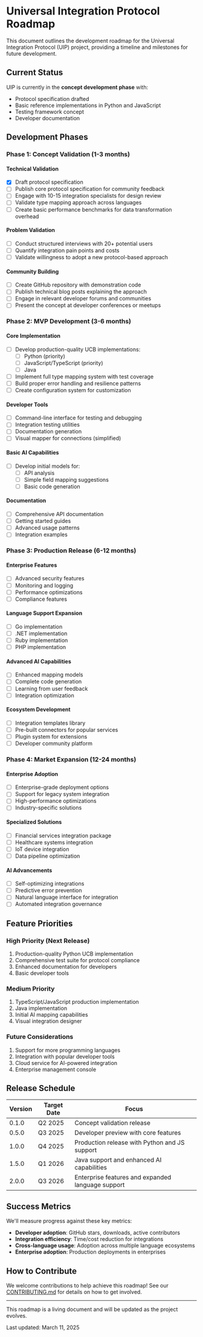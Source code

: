 # Universal Integration Protocol Roadmap

This document outlines the development roadmap for the Universal Integration Protocol (UIP) project, providing a timeline and milestones for future development.

## Current Status

UIP is currently in the **concept development phase** with:

- Protocol specification drafted
- Basic reference implementations in Python and JavaScript
- Testing framework concept
- Developer documentation

## Development Phases

### Phase 1: Concept Validation (1-3 months)

#### Technical Validation
- [x] Draft protocol specification
- [ ] Publish core protocol specification for community feedback
- [ ] Engage with 10-15 integration specialists for design review
- [ ] Validate type mapping approach across languages
- [ ] Create basic performance benchmarks for data transformation overhead

#### Problem Validation
- [ ] Conduct structured interviews with 20+ potential users
- [ ] Quantify integration pain points and costs
- [ ] Validate willingness to adopt a new protocol-based approach

#### Community Building
- [ ] Create GitHub repository with demonstration code
- [ ] Publish technical blog posts explaining the approach
- [ ] Engage in relevant developer forums and communities
- [ ] Present the concept at developer conferences or meetups

### Phase 2: MVP Development (3-6 months)

#### Core Implementation
- [ ] Develop production-quality UCB implementations:
  - [ ] Python (priority)
  - [ ] JavaScript/TypeScript (priority)
  - [ ] Java
- [ ] Implement full type mapping system with test coverage
- [ ] Build proper error handling and resilience patterns
- [ ] Create configuration system for customization

#### Developer Tools
- [ ] Command-line interface for testing and debugging
- [ ] Integration testing utilities
- [ ] Documentation generation
- [ ] Visual mapper for connections (simplified)

#### Basic AI Capabilities
- [ ] Develop initial models for:
  - [ ] API analysis
  - [ ] Simple field mapping suggestions
  - [ ] Basic code generation

#### Documentation
- [ ] Comprehensive API documentation
- [ ] Getting started guides
- [ ] Advanced usage patterns
- [ ] Integration examples

### Phase 3: Production Release (6-12 months)

#### Enterprise Features
- [ ] Advanced security features
- [ ] Monitoring and logging
- [ ] Performance optimizations
- [ ] Compliance features

#### Language Support Expansion
- [ ] Go implementation
- [ ] .NET implementation
- [ ] Ruby implementation
- [ ] PHP implementation

#### Advanced AI Capabilities
- [ ] Enhanced mapping models
- [ ] Complete code generation
- [ ] Learning from user feedback
- [ ] Integration optimization

#### Ecosystem Development
- [ ] Integration templates library
- [ ] Pre-built connectors for popular services
- [ ] Plugin system for extensions
- [ ] Developer community platform

### Phase 4: Market Expansion (12-24 months)

#### Enterprise Adoption
- [ ] Enterprise-grade deployment options
- [ ] Support for legacy system integration
- [ ] High-performance optimizations
- [ ] Industry-specific solutions

#### Specialized Solutions
- [ ] Financial services integration package
- [ ] Healthcare systems integration
- [ ] IoT device integration
- [ ] Data pipeline optimization

#### AI Advancements
- [ ] Self-optimizing integrations
- [ ] Predictive error prevention
- [ ] Natural language interface for integration
- [ ] Automated integration governance

## Feature Priorities

### High Priority (Next Release)

1. Production-quality Python UCB implementation
2. Comprehensive test suite for protocol compliance
3. Enhanced documentation for developers
4. Basic developer tools

### Medium Priority

1. TypeScript/JavaScript production implementation
2. Java implementation
3. Initial AI mapping capabilities
4. Visual integration designer

### Future Considerations

1. Support for more programming languages
2. Integration with popular developer tools
3. Cloud service for AI-powered integration
4. Enterprise management console

## Release Schedule

| Version | Target Date | Focus |
|---------|-------------|-------|
| 0.1.0   | Q2 2025     | Concept validation release |
| 0.5.0   | Q3 2025     | Developer preview with core features |
| 1.0.0   | Q4 2025     | Production release with Python and JS support |
| 1.5.0   | Q1 2026     | Java support and enhanced AI capabilities |
| 2.0.0   | Q3 2026     | Enterprise features and expanded language support |

## Success Metrics

We'll measure progress against these key metrics:

- **Developer adoption**: GitHub stars, downloads, active contributors
- **Integration efficiency**: Time/cost reduction for integrations
- **Cross-language usage**: Adoption across multiple language ecosystems
- **Enterprise adoption**: Production deployments in enterprises

## How to Contribute

We welcome contributions to help achieve this roadmap! See our [CONTRIBUTING.md](CONTRIBUTING.md) for details on how to get involved.

---

This roadmap is a living document and will be updated as the project evolves.

Last updated: March 11, 2025
